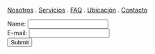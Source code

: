 [Nosotros](./nosotros.md) . [Servicios](./servicios.md) . [FAQ](FAQ.md) . [Ubicación](ubicacion.md) . [Contacto](./contacto.md)

<form action="https://formspree.io/f/xnqwbdlo" method="post">
Name: <input type="text" name="name"><br>
E-mail: <input type="text" name="email"><br>
<input type="submit">
</form>
